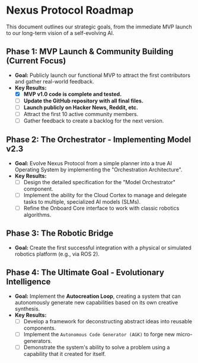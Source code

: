 # Nexus Protocol Roadmap

This document outlines our strategic goals, from the immediate MVP launch to our long-term vision of a self-evolving AI.

## Phase 1: MVP Launch & Community Building (Current Focus)

* **Goal:** Publicly launch our functional MVP to attract the first contributors and gather real-world feedback.
* **Key Results:**
    * [x] **MVP v1.0 code is complete and tested.**
    * [ ] **Update the GitHub repository with all final files.**
    * [ ] **Launch publicly on Hacker News, Reddit, etc.**
    * [ ] Attract the first 10 active community members.
    * [ ] Gather feedback to create a backlog for the next version.

## Phase 2: The Orchestrator - Implementing Model v2.3

* **Goal:** Evolve Nexus Protocol from a simple planner into a true AI Operating System by implementing the "Orchestration Architecture".
* **Key Results:**
    * [ ] Design the detailed specification for the "Model Orchestrator" component.
    * [ ] Implement the ability for the Cloud Cortex to manage and delegate tasks to multiple, specialized AI models (SLMs).
    * [ ] Refine the Onboard Core interface to work with classic robotics algorithms.

## Phase 3: The Robotic Bridge

* **Goal:** Create the first successful integration with a physical or simulated robotics platform (e.g., via ROS 2).

## Phase 4: The Ultimate Goal - Evolutionary Intelligence

* **Goal:** Implement the **Autocreation Loop**, creating a system that can autonomously generate new capabilities based on its own creative synthesis.
* **Key Results:**
    * [ ] Develop a framework for deconstructing abstract ideas into reusable components.
    * [ ] Implement the `Autonomous Code Generator (AGK)` to forge new micro-generators.
    * [ ] Demonstrate the system's ability to solve a problem using a capability that it created for itself.
